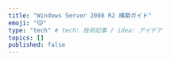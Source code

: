 ```yaml
---
title: "Windows Server 2008 R2 構築ガイド"
emoji: "😽"
type: "tech" # tech: 技術記事 / idea: アイデア
topics: []
published: false
---
```

